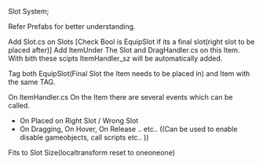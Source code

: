 ﻿Slot System; 

Refer Prefabs for better understanding.

Add Slot.cs on Slots [Check Bool is EquipSlot if its a final slot(right slot to be placed after)]
Add ItemUnder The Slot and DragHandler.cs on this Item. 
With bith these scipts ItemHandler_sz will be automatically added. 

Tag both EquipSlot(Final Slot the Item needs to be placed in) and Item with the same TAG. 

On ItemHandler.cs On the Item there are several events which can be called.
- On Placed on Right Slot / Wrong Slot
- On Dragging, On Hover, On Release .. etc.. 
((Can be used to enable disable gameobjects, call scripts etc.. ))


Fits to Slot Size(localtransform reset to oneoneone)
